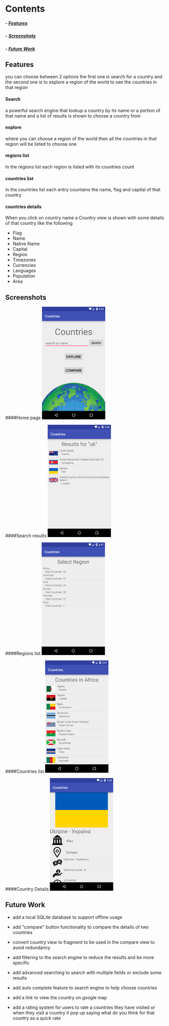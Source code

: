 # Contents
##### - [Features](#features)
##### - [Screenshots](#screenshots)
##### - [Future Work](#future-Work)

## Features

you can choose between 2 options the first one is search for a country and the second one is to esplore a region of the world to see the countries in that region

#### Search
a powerful search engine that lookup a country by its name or a portion of that name and a list of results is shown to choose a country from

#### explore
where you can choose a region of the world then all the countries in that region will be listed to choose one

#### regions list
In the regions list each region is listed with its countries count

#### countries list
In the countries list each entry countains the name, flag and capital of that country

#### countries details
When you click on country name a Country view is shown with some details of that country like the following
- 	Flag
- 	Name
- 	Native Name
- 	Capital
- 	Region
- 	Timezones
- 	Currencies
- 	Languages
- 	Population
- 	Area


## Screenshots
####Home page
<img src="https://raw.githubusercontent.com/menasameh/Countries/master/Screenshots/home.png" style="width: 200px;"/>



####Search results
<img src="https://raw.githubusercontent.com/menasameh/Countries/master/Screenshots/searchResults.png" style="width: 200px;"/>


####Regions list
<img src="https://raw.githubusercontent.com/menasameh/Countries/master/Screenshots/regionsList.png" style="width: 200px;"/>


####Countries list
<img src="https://raw.githubusercontent.com/menasameh/Countries/master/Screenshots/countriesList.png" style="width: 200px;"/>


####Country Details
<img src="https://raw.githubusercontent.com/menasameh/Countries/master/Screenshots/countryDetails.png" style="width: 200px;"/>


## Future Work
- add a local SQLite database to support offline usage

- add "compare" button functionality to compare the details of two countries

- convert country view to fragment to be used in the compare view to avoid redundancy

- add filtering to the search engine to reduce the results and be more specific 

- add advanced searching to search with multiple fields or exclude some results 

- add auto complete feature to search engine to help choose countries

- add a link to view the country on google map

- add a rating system for users to rate a countries they have visited or when they visit a country it pop up saying what do you think for that country as a quick rate